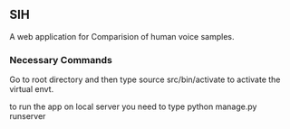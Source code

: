 <h2>SIH</h2>
<p>A web application for Comparision of human voice samples.</p>
<h3>Necessary Commands</h3>
<p>Go to root directory and then type source src/bin/activate to activate the virtual envt.</p>
<p>to run the app on local server you need to type  python manage.py runserver </p>
